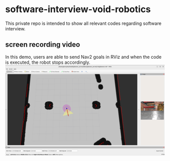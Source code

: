 # software-interview-void-robotics
This private repo is intended to show all relevant codes regarding software interview.

## screen recording video
In this demo, users are able to send Nav2 goals in RViz and when the code is executed, the robot stops accordingly.
[![Watch the video](https://github.com/ptientho/software-interview-void-robotics/blob/main/Screenshot%20from%202024-05-29%2016-30-29.png)](https://github.com/ptientho/software-interview-void-robotics/blob/main/software_internship_demo.mp4)
